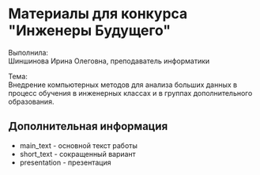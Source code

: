# Материалы для конкурса "Инженеры Будущего"
Выполнила: \
Шиншинова Ирина Олеговна, преподаватель информатики 

Тема: \
Внедрение компьютерных методов для анализа больших данных в процесс обучения в инженерных классах и в группах дополнительного образования.

## Дополнительная информация
- main_text - основной текст работы
- short_text - сокращенный вариант
- presentation - презентация
